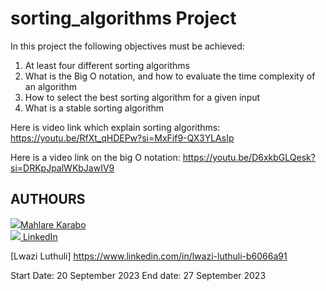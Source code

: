 # sorting_algorithms Project

In this project the following objectives must be achieved:

1. At least four different sorting algorithms
2. What is the Big O notation, and how to evaluate the time complexity of an algorithm
3. How to select the best sorting algorithm for a given input
4. What is a stable sorting algorithm

Here is video link which explain sorting algorithms:
https://youtu.be/RfXt_qHDEPw?si=MxFif9-QX3YLAsIp

Here is a video link on the big O notation:
https://youtu.be/D6xkbGLQesk?si=DRKpJpalWKbJawIV9
## AUTHOURS
[![](https://fontawesome.com/icons/github?style=brands)Mahlare Karabo](https://github.com/Kayr0r404)
<br>
[![](https://i.stack.imgur.com/gVE0j.png) LinkedIn](https://www.linkedin.com/in/karabo-mahlare/)
<!-- [![](https://fontawesome.com/icons/github?style=brands)Mahlare Karabo](https://github.com/Kayr0r404) -->

[Lwazi Luthuli]
https://www.linkedin.com/in/lwazi-luthuli-b6066a91

Start Date: 20 September 2023
End date: 27 September 2023
